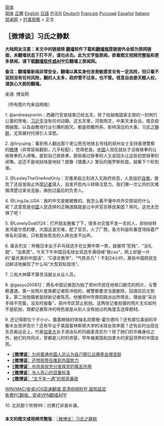  <!-- 面包屑导航 --> <div class="breadcrumb"><!-- GTranslate: https://gtranslate.io/ -->  <div class="switcher notranslate">  <div class="selected">  <a href="#" onclick="return false;"> 简体</a>  </div>  <div class="option">  <a href="https://www.bannedbook.org" onclick="doGTranslate('zh-CN|zh-CN');jQuery('div.switcher div.selected a').html(jQuery(this).html());return false;" title="简体中文" class="nturl selected"> 简体</a>  <a href="https://www.bannedbook.org/zh-tw/" onclick="doGTranslate('zh-CN|zh-TW');jQuery('div.switcher div.selected a').html(jQuery(this).html());return false;" title="繁體中文" class="nturl"> 正體</a>  <a href="https://www.bannedbook.org/en/" onclick="doGTranslate('zh-CN|en');jQuery('div.switcher div.selected a').html(jQuery(this).html());return false;" title="English" class="nturl"> English</a>  <a href="https://www.bannedbook.org/ja/" onclick="doGTranslate('zh-CN|ja');jQuery('div.switcher div.selected a').html(jQuery(this).html());return false;" title="日本語" class="nturl"> 日語</a>  <a href="https://www.bannedbook.org/ko/" onclick="doGTranslate('zh-CN|ko');jQuery('div.switcher div.selected a').html(jQuery(this).html());return false;" title="한국어" class="nturl"> 한국어</a>  <a href="https://www.bannedbook.org/de/" onclick="doGTranslate('zh-CN|de');jQuery('div.switcher div.selected a').html(jQuery(this).html());return false;" title="Deutsch" class="nturl"> Deutsch</a>  <a href="https://www.bannedbook.org/fr/" onclick="doGTranslate('zh-CN|fr');jQuery('div.switcher div.selected a').html(jQuery(this).html());return false;" title="Français" class="nturl"> Français</a>  <a href="https://www.bannedbook.org/ru/" onclick="doGTranslate('zh-CN|ru');jQuery('div.switcher div.selected a').html(jQuery(this).html());return false;" title="Русский" class="nturl"> Русский</a>  <a href="https://www.bannedbook.org/es/" onclick="doGTranslate('zh-CN|es');jQuery('div.switcher div.selected a').html(jQuery(this).html());return false;" title="Español" class="nturl"> Español</a>  <a href="https://www.bannedbook.org/it/" onclick="doGTranslate('zh-CN|it');jQuery('div.switcher div.selected a').html(jQuery(this).html());return false;" title="Italiano" class="nturl"> Italiano</a>  </div>  </div>      <div class='breadcrumb-sub'><!-- Breadcrumb NavXT 6.3.0 --> <a href="https://www.bannedbook.org/" class="home">禁闻网</a> &gt; <a href="https://www.bannedbook.org/bnews/ssgc/" class="category">时事观察</a> &gt; 正文</div></div><h2>〖微博谈〗习氏之静默</h2> <p class="notice"><b>大陆网友注意：本文中的链接除 <a href="https://github.com/bannedbook/fanqiang" >翻墙</a>软件下载和<a href="https://github.com/killgcd/justmysocks/blob/master/README.md">翻墙推荐</a>链接外全部为禁网链接，未翻墙状态下打不开，请勿点击。此为文字版禁闻，欲看图文视频完整版和更多禁闻，请下载<a href="https://github.com/bannedbook/fanqiang">翻墙软件或APP</a>后翻墙上禁闻网。</p><p>备注：翻墙看新闻非常安全，翻墙以真实身份发表敏感言论有一定风险，但只看不说则没有任何风险，翻的人太多，政府管不过来，也不管。信息自由是天赋人权，请放心大胆的翻墙。</b></p>  <div class="entry"> <p>来源:&nbsp;博谈网                          </p> <p>（所有图片均来自网络）</p> <p></p> <p></p> <p></p>  <p></p> <p></p> <p></p> <p></p> <p></p>  <p></p> <p></p> <p>1. @andreasjnorlin：西藏行官宣结束已经五天，除了给越南国家主席的一封例行公事的贺电，<a href="https://www.bannedbook.org/bnews/tag/%e4%b9%a0%e8%bf%91%e5%b9%b3/" class="st_tag internal_tag" rel="tag" title="标签 习近平 下的日志">习近平</a>没有任何动静。这五天里，河南雨灾，中美天津会谈，南京疫情破围，以及由教培行业引爆的股灾，都是观瞻所系、影响深远的大事。习氏之<a href="https://www.bannedbook.org/bnews/tag/%E9%9D%99%E9%BB%98/" class="st_tag internal_tag" rel="tag" title="标签 静默 下的日志">静默</a>，尤其被衬托得引人深思。</p> <p>2. @linyujing：看到有人翻出那个老公死在地铁五号线的郑州女士支持香港警察的<a href="https://www.bannedbook.org/bnews/tag/%e5%be%ae%e5%8d%9a/" class="st_tag internal_tag" rel="tag" title="标签 微博 下的日志">微博</a>（非常容易翻到，几乎标配），觉得悲哀。<span class='wp_keywordlink_affiliate'><a href="https://www.bannedbook.org/" title="中国" target="_blank">中国</a></span>人现在就处于没挨铁拳的让挨铁拳的人闭嘴，直到自己挨铁拳。那些挨过铁拳的人又会回头让这些初尝铁拳的闭嘴。这还不是地狱啥是地狱？就像《猎鹿人》里玩的俄罗斯轮盘。就看下个轮到谁。</p> <p>3. @LesleyTheOneAndOnly：灾难来临立刻进入无政府状态，人民组织<span class='wp_keywordlink'><a href="https://www.bannedbook.org/forum5/topic42.html" title="萨斯、诚信与自救" target="_blank">自救</a></span>，救完了还自发阻止外国<a href="https://www.bannedbook.org/bnews/tag/%E8%AE%B0%E8%80%85/" class="st_tag internal_tag" rel="tag" title="标签 记者 下的日志">记者</a>侵入，自发开启内斗转移注意力。我们哪一次公共的灾难搞清楚过来龙去脉，揪到过最后的负责人。</p>  <p>4. @LingJia_USA：我的中文是姥姥教的。我怎么看不懂中共外交部说的什么呢？这意思是<a href="https://www.bannedbook.org/bnews/tag/%E4%B8%AD%E5%9B%BD/" class="st_tag internal_tag" rel="tag" title="标签 中国 下的日志">中国</a>人民选择的正确道路就是让中共官员移民美国？拜托，这也太恐惧了吧！</p> <p>5. @LonelyGod0124：打开朋友圈看了下，很多对灾情不发一言的人，却纷纷转发鸿星尔克的梗，大国这波灾难，肥了官员，火了厂商，各方利益轮番登场踩着尸体名利双收。只有那些死去的人再也发不出声。</p> <p>6. 毒舌列文：昨晚日本女子乒乓球选手在比赛中笑一笑，就被骂“犯贱”、“没礼貌”、“没素质”，今天下午中国羽毛球女双选手满场喊“我cao”，网上却是一片的“最优美的中国话”、“C语言教学”、“气势非凡”！不到24小时，某些中国网民生动鲜活地展现了什么叫“大型双标现场”。</p> <p>7. 三和大神算不算灵活就业从业人员。</p> <p>8. @gaoyu200812：两名中国记者因为拍了郑州市民在地铁口献花的照片，与警察遭遇。第一张照片是南都记者陈冲拍的，被警察要求当面删除，回酒店后又恢复。第二张拍摄者是财新记者陈亮，他被郑州市南阳路派出所带走，理由是“采访手续不完备，没及时报备”，郑州市区禁止航拍。这两张记者拍摄的照片无论如何不是航拍，南都记者陈冲的特色就是从别人没有拍过的角度去选择题材。</p>  <p>9. 还记得那位个子小小、戴着眼镜的体操名将摩根-霍尔德吗？还有那位美丽的平衡木女孩伊克尔？还有毕业于美国普林斯顿大学的冰球女孩李霞？还有此时出现在东京奥运会上，代表<a href="https://www.bannedbook.org/bnews/tag/%e5%8a%a0%e6%8b%bf%e5%a4%a7/" class="st_tag internal_tag" rel="tag" title="标签 加拿大 下的日志">加拿大</a>女子游泳队的玛姬麦克尼尔？除了她们的华裔身份之外，她们的共同点，曾都是儿时的弃婴，早年被美国和加拿大的家庭领养的中国女孩。</p> <ul class='op-related-articles' title='相关阅读'> <li><a href='https://www.bannedbook.org/bnews/ssgc/20210728/1595543.html' target='_blank'>〖<b>微博谈</b>〗为何普通中国人总认为自己那仨瓜俩枣会很坚挺</a></li> <li><a href='https://www.bannedbook.org/bnews/ssgc/20210727/1594965.html' target='_blank'>〖<b>微博谈</b>〗还想把责任推到外国势力</a></li> <li><a href='https://www.bannedbook.org/bnews/ssgc/20210726/1594335.html' target='_blank'>〖<b>微博谈</b>〗中共央视充分发挥党的喉舌作用</a></li> <li><a href='https://www.bannedbook.org/bnews/ssgc/20210725/1593830.html' target='_blank'>〖<b>微博谈</b>〗令人恶心的双重标准</a></li> <li><a href='https://www.bannedbook.org/bnews/ssgc/20210724/1593253.html' target='_blank'>〖<b>微博谈</b>〗“五千年一遇”的邪恶暴政</a></li> </ul> <p class="texttj"> <a href="https://github.com/bannedbook/fanqiang/wiki/V2ray%E6%9C%BA%E5%9C%BA" target="_blank">WIN/MAC/安卓/iOS高速翻墙:高清视频秒开,超低延迟</a><br/> <a href="https://github.com/bannedbook/fanqiang/wiki/%E7%A6%81%E9%97%BB%E7%BD%91%E5%AE%89%E5%8D%93%E7%BF%BB%E5%A2%99%E6%96%B0%E9%97%BBAPP" target="_blank">免费PC翻墙、安卓VPN翻墙APP</a></p><p>10. 北风那个吹呀99：扫黄打非查补课。</p><a name='sharetosocial'></a>  <div style="margin-bottom:5px;padding-bottom:5px;clear:both"> <div id="archive-pix-1" class="banner-ads"> <!-- AuctionX Display platform tag START --> <div id="26318x728x90x621x_ADSLOT2" clicktrack="%%CLICK_URL_ESC%%"></div> <!-- AuctionX Display platform tag END --> </div> <div id="archive-pix-2" class="banner-ads"> <!-- AuctionX Display platform tag START --> <div id="26315x300x250x621x_ADSLOT2" clicktrack="%%CLICK_URL_ESC%%"></div> <!-- AuctionX Display platform tag END --> </div> </div>  <div id="archive-pix-1" class="banner-ads"> <!-- AuctionX Display platform tag START --> <div id="26318x728x90x621x_ADSLOT3" clicktrack="%%CLICK_URL_ESC%%"></div> <!-- AuctionX Display platform tag END --> </div> <div><b>本文的图文或视频完整版</b>：<a href='https://www.bannedbook.org/bnews/ssgc/20210729/1596318.html'>〖微博谈〗习氏之静默</a></div>  </div><!--END ENTRY--> 